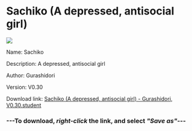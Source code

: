 # Sachiko (A depressed, antisocial girl)

<img src = "https://raw.githubusercontent.com/Arbiter1223/Daigaku-Gurashi-Custom-Students/master/Students/Files/Sachiko%20(A%20depressed%2C%20antisocial%20girl).png">

Name: Sachiko

Description: A depressed, antisocial girl

Author: Gurashidori

Version: V0.30

Download link: <a href="https://raw.githubusercontent.com/Arbiter1223/Daigaku-Gurashi-Custom-Students/master/Students/Files/Sachiko%20(A%20depressed%2C%20antisocial%20girl)%20-%20Gurashidori%2C%20V0.30.student">Sachiko (A depressed, antisocial girl) - Gurashidori, V0.30.student</a>

### ---**To download, _right-click_ the link, and select _"Save as"_**---

